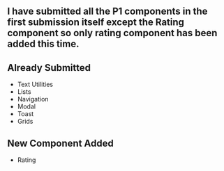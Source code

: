 ## I have submitted all the P1 components in the first submission itself except the Rating component so only rating component has been added this time.

## Already Submitted

- Text Utilities
- Lists
- Navigation
- Modal
- Toast
- Grids

## New Component Added

- Rating